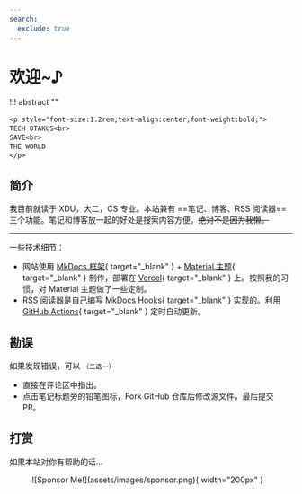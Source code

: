 ```yaml
---
search:
  exclude: true
---
```


# 欢迎~♪

!!! abstract ""

    <p style="font-size:1.2rem;text-align:center;font-weight:bold;">
    TECH OTAKUS<br>
    SAVE<br>
    THE WORLD
    </p>

## 简介

我目前就读于 XDU，大二，CS 专业。本站兼有 ==笔记、博客、RSS 阅读器== 三个功能。笔记和博客放一起的好处是搜索内容方便。<del>绝对不是因为我懒。</del>

---

一些技术细节：

- 网站使用 [MkDocs 框架](https://www.mkdocs.org/){ target="_blank" } + [Material 主题](https://squidfunk.github.io/mkdocs-material/){ target="_blank" } 制作，部署在 [Vercel](https://vercel.com/){ target="_blank" } 上。按照我的习惯，对 Material 主题做了一些定制。
- RSS 阅读器是自己编写 [MkDocs Hooks](https://www.mkdocs.org/user-guide/configuration/#hooks){ target="_blank" } 实现的。利用 [GitHub Actions](https://docs.github.com/en/actions){ target="_blank" } 定时自动更新。

## 勘误

如果发现错误，可以 <small>（二选一）</small>

- 直接在评论区中指出。
- 点击笔记标题旁的铅笔图标，Fork GitHub 仓库后修改源文件，最后提交 PR。

## 打赏

如果本站对你有帮助的话...

<figure markdown>
![Sponsor Me!](assets/images/sponsor.png){ width="200px" }
</figure>
